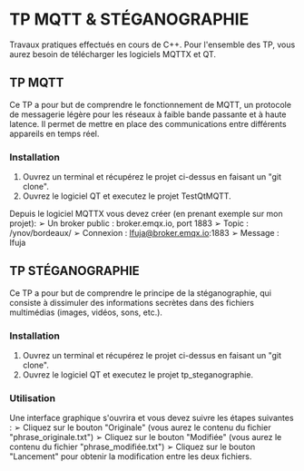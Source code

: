 # TP MQTT & STÉGANOGRAPHIE
Travaux pratiques effectués en cours de C++. Pour l'ensemble des TP, vous aurez besoin de télécharger les logiciels MQTTX et QT.

## TP MQTT
Ce TP a pour but de comprendre le fonctionnement de MQTT, un protocole de messagerie légère pour les réseaux à faible bande passante et à haute latence. Il permet de mettre en place des communications entre différents appareils en temps réel.

### Installation
1. Ouvrez un terminal et récupérez le projet ci-dessus en faisant un "git clone".
2. Ouvrez le logiciel QT et executez le projet TestQtMQTT.

Depuis le logiciel MQTTX vous devez créer (en prenant exemple sur mon projet):
➢ Un broker public : broker.emqx.io, port 1883
➢ Topic : /ynov/bordeaux/
➢ Connexion : Ifuja@broker.emqx.io:1883
➢ Message : Ifuja

## TP STÉGANOGRAPHIE
Ce TP a pour but de comprendre le principe de la stéganographie, qui consiste à dissimuler des informations secrètes dans des fichiers multimédias (images, vidéos, sons, etc.).

### Installation
1. Ouvrez un terminal et récupérez le projet ci-dessus en faisant un "git clone".
2. Ouvrez le logiciel QT et executez le projet tp_steganographie.

### Utilisation
Une interface graphique s'ouvrira et vous devez suivre les étapes suivantes :
➢ Cliquez sur le bouton "Originale" (vous aurez le contenu du fichier "phrase_originale.txt")
➢ Cliquez sur le bouton "Modifiée" (vous aurez le contenu du fichier "phrase_modifiée.txt")
➢ Cliquez sur le bouton "Lancement" pour obtenir la modification entre les deux fichiers.
